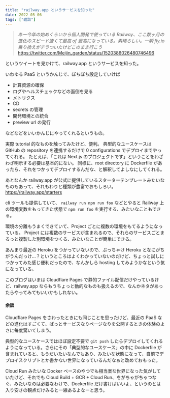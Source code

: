 ```yaml
---
title: "railway.app というサービスを知った"
date: 2022-05-06
tags: ["雑談"]
---
```


> _あー今年の始めくらいから個人開発で使っている Railway、ここ数ヶ月の進化のスピード速くて最高 of 最高になっている。素晴らしい。一瞬 fly\.io 乗り換えがチラついたけどこのまま行こう_
> https://twitter.com/Meijin_garden/status/1520386026480746496

というツイートを見かけて、railway.app というサービスを知った。

いわゆる PaaS というかんじで、ぽちぽち設定していけば

- 計算資源の確保
- ログやヘルスチェックなどの面倒を見る
- メトリクス
- CD
- secrets の管理
- 開発環境との統合
- preview url の発行

などなどをいいかんじにやってくれるというもの。

実際 tutorial 的なものを触ってみたけど、便利。
典型的なユースケースは GitHub の repository を連携するだけで 0 configurations でデプロイまでやってくれる。
たとえば、「これは Next.js のプロジェクトです」ということをわざわざ明示する必要は基本的にない。
同様に、root directory に Dockerfile があったら、それをつかってデプロイするんだな、と解釈してよしなにしてくれる。

あとなんか railway.app が公式に提供しているスターターテンプレートみたいなものもあって、それもわりと種類が豊富でおもしろい。
https://railway.app/starters

cli ツールも提供していて、 `railway run npm run foo` などとやると Railway 上の環境変数をもってきた状態で `npm run foo` を実行する、みたいなこともできる。

環境の分離もうまくできていて、Project ごとに複数の環境をもてるようになっている。
Project には複数のサービスが含まれるので、それらのサービスごとまるっと複製した別環境をつくる、みたいなことが簡単にできる。

あんまり最近の Heroku をつかっていないので、ぶっちゃけ Heroku となにがちがうんだっけ...？というところはよくわかっていないのだけど、ちょっと試しにつかってみた感じ便利だったので、なんかしら hosting してみようかなという気になっている。

このブログはいまは Cloudflare Pages で静的ファイル配信だけやっているけど、railway.app ならもうちょっと動的なものも扱えるので、なんかネタがあったらやってみてもいいかもしれない。

#### 余談

Cloudflare Pages をさわったときにも同じことを思ったけど、最近の PaaS などの進化はすごくて、ぱっとサービスなりページなりを公開するときの体験のよさに毎度驚いてしまう。

典型的なユースケースではほぼ設定不要で `git push` したらデプロイしてくれるようになっている。さらにその「典型的なユースケース」の中に Dockerfile が含まれていると、もうだいたいなんでもあり、みたいな状態になって、自前でデプロイスクリプトとか書かない世界になっているんだなぁと改めておもった。

Cloud Run みたいな Docker ベースのやつでも相当楽な世界になった気がしていたけど、それでも Cloud Build + GCR + Cloud Run、をがちゃがちゃつなぐ、みたいなのは必要なわけで、Dockerfile だけ書けばいいよ、というのとは入り安さの観点だけみると一線あるよなーと思う。
